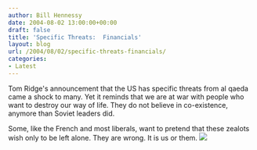 ```yaml
---
author: Bill Hennessy
date: 2004-08-02 13:00:00+00:00
draft: false
title: 'Specific Threats:  Financials'
layout: blog
url: /2004/08/02/specific-threats-financials/
categories:
- Latest
---
```


Tom Ridge's announcement that the US has specific threats from al qaeda came a shock to many.  Yet it reminds that we are at war with people who want to destroy our way of life.  They do not believe in co-existence, anymore than Soviet leaders did.  
  
Some, like the French and most liberals, want to pretend that these zealots wish only to be left alone. They are wrong.  It is us or them.  ![](https://blog.billhennessy.com/aggbug.aspx?PostID=661)

